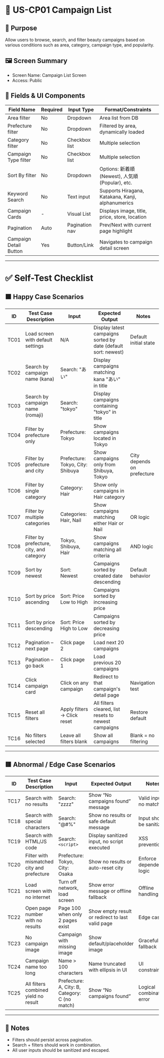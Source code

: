 # 📘 US-CP01 Campaign List

## 🎯 Purpose
Allow users to browse, search, and filter beauty campaigns based on various conditions such as area, category, campaign type, and popularity.

## 🖼️ Screen Summary
- Screen Name: Campaign List Screen
- Access: Public

## 📝 Fields & UI Components

| Field Name               | Required | Input Type       | Format/Constraints                                |
|--------------------------|----------|------------------|----------------------------------------------------|
| Area filter              | No       | Dropdown         | Area list from DB                                  |
| Prefecture filter        | No       | Dropdown         | Filtered by area, dynamically loaded               |
| Category filter          | No       | Checkbox list    | Multiple selection                                 |
| Campaign Type filter     | No       | Checkbox list    | Multiple selection                                 |
| Sort By filter           | No       | Dropdown         | Options: 新着順 (Newest), 人気順 (Popular), etc.  |
| Keyword Search           | No       | Text input       | Supports Hiragana, Katakana, Kanji, alphanumerics |
| Campaign Cards           | -        | Visual List      | Displays image, title, price, store, location      |
| Pagination               | Auto     | Pagination nav   | Prev/Next with current page highlight              |
| Campaign Detail Button   | Yes      | Button/Link      | Navigates to campaign detail screen                |

---

# ✅ Self-Test Checklist

## 🟩 Happy Case Scenarios

| ID   | Test Case Description                    | Input                            | Expected Output                                                | Notes                      |
| ---- | ---------------------------------------- | -------------------------------- | -------------------------------------------------------------- | -------------------------- |
| TC01 | Load screen with default settings        | N/A                              | Display latest campaigns sorted by date (default sort: newest) | Default initial state      |
| TC02 | Search by campaign name (kana)           | Search: "あい"                    | Display campaigns matching kana "あい" in title                 |                            |
| TC03 | Search by campaign name (romaji)         | Search: "tokyo"                  | Display campaigns containing "tokyo" in title                  |                            |
| TC04 | Filter by prefecture only                | Prefecture: Tokyo                | Show campaigns located in Tokyo                                |                            |
| TC05 | Filter by prefecture and city            | Prefecture: Tokyo, City: Shibuya | Show campaigns only from Shibuya, Tokyo                        | City depends on prefecture |
| TC06 | Filter by single category                | Category: Hair                   | Show only campaigns in Hair category                           |                            |
| TC07 | Filter by multiple categories            | Categories: Hair, Nail           | Show campaigns matching either Hair or Nail                    | OR logic                   |
| TC08 | Filter by prefecture, city, and category | Tokyo, Shibuya, Hair             | Show campaigns matching all criteria                           | AND logic                  |
| TC09 | Sort by newest                           | Sort: Newest                     | Campaigns sorted by created date descending                    | Default behavior           |
| TC10 | Sort by price ascending                  | Sort: Price Low to High          | Campaigns sorted by increasing price                           |                            |
| TC11 | Sort by price descending                 | Sort: Price High to Low          | Campaigns sorted by decreasing price                           |                            |
| TC12 | Pagination – next page                   | Click page 2                     | Load next 20 campaigns                                         |                            |
| TC13 | Pagination – go back                     | Click page 1                     | Load previous 20 campaigns                                     |                            |
| TC14 | Click campaign card                      | Click on any campaign            | Redirect to that campaign's detail page                        | Navigation test            |
| TC15 | Reset all filters                        | Apply filters → Click reset      | All filters cleared, list resets to newest campaigns           | Restore default            |
| TC16 | No filters selected                      | Leave all filters blank          | Show all campaigns                                             | Blank = no filtering       |

---

## 🟥 Abnormal / Edge Case Scenarios

| ID   | Test Case Description                      | Input                                          | Expected Output                                  | Notes                     |
| ---- | ------------------------------------------ | ---------------------------------------------- | ------------------------------------------------ | ------------------------- |
| TC17 | Search with no results                     | Search: "zzzz"                                 | Show “No campaigns found” message                | Valid input, no match     |
| TC18 | Search with special characters             | Search: "@#%"                                  | Show no results or safe default message          | Input should be sanitized |
| TC19 | Search with HTML/JS code                   | Search: `<script>`                             | Display sanitized input, no script executed      | XSS prevention            |
| TC20 | Filter with mismatched city and prefecture | Prefecture: Tokyo, City: Osaka                 | Show no results or auto-reset city               | Enforce dependency logic  |
| TC21 | Load screen with no internet               | Turn off network, load screen                  | Show error message or offline fallback           | Offline handling          |
| TC22 | Open page number with no results           | Page 100 when only 2 pages exist               | Show empty result or redirect to last valid page | Edge case                 |
| TC23 | No campaign image                          | Campaign with missing image                    | Show default/placeholder image                   | Graceful fallback         |
| TC24 | Campaign name too long                     | Name > 100 characters                          | Name truncated with ellipsis in UI               | UI constraint             |
| TC25 | All filters combined yield no result       | Prefecture: A, City: B, Category: C (no match) | Show “No campaigns found”                        | Logical combination error |

---

## 🔄 Notes
- Filters should persist across pagination.
- Search + filters should work in combination.
- All user inputs should be sanitized and escaped.
